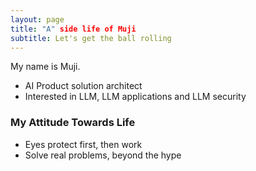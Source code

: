 ```yaml
---
layout: page
title: "A" side life of Muji
subtitle: Let's get the ball rolling
---
```


My name is Muji. 

- AI Product solution architect
- Interested in LLM, LLM applications and LLM security

### My Attitude Towards Life

- Eyes protect first, then work
- Solve real problems, beyond the hype